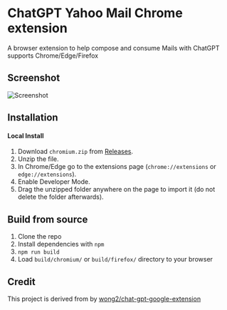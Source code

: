 # ChatGPT Yahoo Mail Chrome extension 

A browser extension to help compose and consume Mails with ChatGPT supports Chrome/Edge/Firefox

## Screenshot

![Screenshot](screenshots/extension.png?raw=true)

## Installation


#### Local Install

1. Download `chromium.zip` from [Releases](https://github.com/kevin36524/ChatGPTMail/releases).
2. Unzip the file.
3. In Chrome/Edge go to the extensions page (`chrome://extensions` or `edge://extensions`).
4. Enable Developer Mode.
5. Drag the unzipped folder anywhere on the page to import it (do not delete the folder afterwards).


## Build from source

1. Clone the repo
2. Install dependencies with `npm`
3. `npm run build`
4. Load `build/chromium/` or `build/firefox/` directory to your browser

## Credit

This project is derived from by [wong2/chat-gpt-google-extension](https://github.com/wong2/chat-gpt-google-extension)